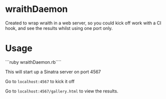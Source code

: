 wraithDaemon
============

Created to wrap wraith in a web server, so you could kick off work with a CI hook, and see the results whilst using one port only.


Usage
=====

```ruby wraithDaemon.rb````

This will start up a Sinatra server on port 4567

Go to ```localhost:4567``` to kick it off


Go to ```localhost:4567/gallery.html``` to view the results.
